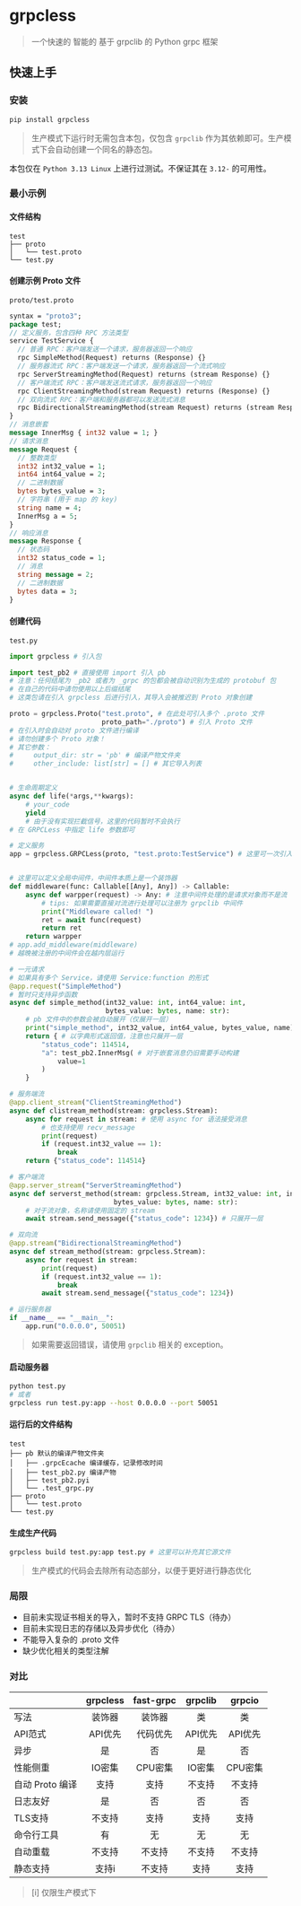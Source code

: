 # grpcless

> 一个快速的 智能的 基于 grpclib 的 Python grpc 框架

## 快速上手

### 安装

```bash
pip install grpcless
```

> 生产模式下运行时无需包含本包，仅包含 `grpclib` 作为其依赖即可。生产模式下会自动创建一个同名的静态包。

本包仅在 `Python 3.13 Linux` 上进行过测试。不保证其在 `3.12-` 的可用性。

### 最小示例

#### 文件结构

```text
test 
├── proto
│   └── test.proto
└── test.py
```

#### 创建示例 Proto 文件

`proto/test.proto`

```protobuf
syntax = "proto3";
package test;
// 定义服务，包含四种 RPC 方法类型
service TestService {
  // 普通 RPC：客户端发送一个请求，服务器返回一个响应
  rpc SimpleMethod(Request) returns (Response) {}
  // 服务器流式 RPC：客户端发送一个请求，服务器返回一个流式响应
  rpc ServerStreamingMethod(Request) returns (stream Response) {}
  // 客户端流式 RPC：客户端发送流式请求，服务器返回一个响应
  rpc ClientStreamingMethod(stream Request) returns (Response) {}
  // 双向流式 RPC：客户端和服务器都可以发送流式消息
  rpc BidirectionalStreamingMethod(stream Request) returns (stream Response) {}
}
// 消息嵌套
message InnerMsg { int32 value = 1; }
// 请求消息
message Request {
  // 整数类型
  int32 int32_value = 1;
  int64 int64_value = 2;
  // 二进制数据
  bytes bytes_value = 3;
  // 字符串 (用于 map 的 key)
  string name = 4;
  InnerMsg a = 5;
}
// 响应消息
message Response {
  // 状态码
  int32 status_code = 1;
  // 消息
  string message = 2;
  // 二进制数据
  bytes data = 3;
}
```

#### 创建代码

`test.py`

```python
import grpcless # 引入包

import test_pb2 # 直接使用 import 引入 pb
# 注意：任何结尾为 _pb2 或者为 _grpc 的包都会被自动识别为生成的 protobuf 包
# 在自己的代码中请勿使用以上后缀结尾
# 这类包请在引入 grpcless 后进行引入，其导入会被推迟到 Proto 对象创建

proto = grpcless.Proto("test.proto", # 在此处可引入多个 .proto 文件
                       proto_path="./proto") # 引入 Proto 文件
# 在引入时会自动对 proto 文件进行编译
# 请勿创建多个 Proto 对象！
# 其它参数：
#     output_dir: str = 'pb' # 编译产物文件夹
#     other_include: list[str] = [] # 其它导入列表


# 生命周期定义
async def life(*args,**kwargs):
    # your_code
    yield
    # 由于没有实现拦截信号，这里的代码暂时不会执行
# 在 GRPCLess 中指定 life 参数即可

# 定义服务
app = grpcless.GRPCLess(proto, "test.proto:TestService") # 这里可一次引入多个服务


# 这里可以定义全局中间件，中间件本质上是一个装饰器
def middleware(func: Callable[[Any], Any]) -> Callable:
    async def warpper(request) -> Any: # 注意中间件处理的是请求对象而不是流
        # tips: 如果需要直接对流进行处理可以注册为 grpclib 中间件
        print("Middleware called! ")
        ret = await func(request)
        return ret
    return warpper
# app.add_middleware(middleware)
# 越晚被注册的中间件会在越内层运行

# 一元请求
# 如果具有多个 Service，请使用 Service:function 的形式
@app.request("SimpleMethod")
# 暂时只支持异步函数
async def simple_method(int32_value: int, int64_value: int,
                        bytes_value: bytes, name: str):
    # pb 文件中的参数会被自动展开（仅展开一层）
    print("simple_method", int32_value, int64_value, bytes_value, name)
    return { # 以字典形式返回值，注意也只展开一层
        "status_code": 114514,
        "a": test_pb2.InnerMsg( # 对于嵌套消息仍旧需要手动构建
            value=1
        )
    }

# 服务端流
@app.client_stream("ClientStreamingMethod")
async def clistream_method(stream: grpcless.Stream):
    async for request in stream: # 使用 async for 语法接受消息
        # 也支持使用 recv_message
        print(request)
        if (request.int32_value == 1):
            break
    return {"status_code": 114514}

# 客户端流
@app.server_stream("ServerStreamingMethod")
async def serverst_method(stream: grpcless.Stream, int32_value: int, int64_value: int,
                          bytes_value: bytes, name: str):
    # 对于流对象，名称请使用固定的 stream
    await stream.send_message({"status_code": 1234}) # 只展开一层

# 双向流
@app.stream("BidirectionalStreamingMethod")
async def stream_method(stream: grpcless.Stream):
    async for request in stream:
        print(request)
        if (request.int32_value == 1):
            break
        await stream.send_message({"status_code": 1234})

# 运行服务器
if __name__ == "__main__":
    app.run("0.0.0.0", 50051)
```

> 如果需要返回错误，请使用 `grpclib` 相关的 exception。

#### 启动服务器

```bash
python test.py
# 或者
grpcless run test.py:app --host 0.0.0.0 --port 50051
```

#### 运行后的文件结构

```text
test 
├── pb 默认的编译产物文件夹
│   ├── .grpcEcache 编译缓存，记录修改时间
│   ├── test_pb2.py 编译产物
│   ├── test_pb2.pyi
│   └── .test_grpc.py
├── proto
│   └── test.proto
└── test.py
```

#### 生成生产代码

```bash
grpcless build test.py:app test.py # 这里可以补充其它源文件
```

> 生产模式的代码会去除所有动态部分，以便于更好进行静态优化

### 局限

- 目前未实现证书相关的导入，暂时不支持 GRPC TLS（待办）
- 目前未实现日志的存储以及异步优化（待办）
- 不能导入复杂的 .proto 文件
- 缺少优化相关的类型注解

### 对比

|  | grpcless | fast-grpc | grpclib | grpcio  |
| :-- | :-: | :-: | :-: | :-: |
| 写法 | 装饰器 | 装饰器 | 类 | 类 |
| API范式 | API优先 | 代码优先 | API优先 | API优先 |
| 异步 | 是 | 否 | 是 | 否 |
| 性能侧重 | IO密集 | CPU密集 | IO密集 | CPU密集 |
| 自动 Proto 编译 | 支持 | 支持 | 不支持 | 不支持 |
| 日志友好 | 是 | 否 | 否 | 否 |
| TLS支持 | 不支持 | 支持 | 支持 | 支持 |
| 命令行工具 | 有 | 无 | 无 | 无 |
| 自动重载 | 不支持 | 不支持 | 不支持 | 不支持 |
| 静态支持 | 支持i | 不支持 | 支持 | 支持 |

> [i] 仅限生产模式下
